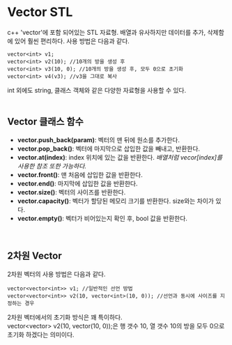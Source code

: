 # Vector STL
c++ 'vector'에 포함 되어있는 STL 자료형. 배열과 유사하지만 데이터를 추가, 삭제함에 있어 훨씬 편리하다. 사용 방법은 다음과 같다. <br>
```
vector<int> v1;
vector<int> v2(10); //10개의 방을 생성 후
vector<int> v3(10, 0); //10개의 방을 생성 후, 모두 0으로 초기화
vector<int> v4(v3); //v3을 그대로 복사
```
int 외에도 string, 클래스 객체와 같은 다양한 자료형을 사용할 수 있다. <br>
<br>

## Vector 클래스 함수
* <strong>vector.push_back(param)</strong>: 벡터의 맨 뒤에 원소를 추가한다. <br>
* <strong>vector.pop_back()</strong>: 벡터에 마지막으로 삽입한 값을 빼내고, 반환한다. <br>
* <strong>vector.at(index)</strong>: index 위치에 있는 값을 반환한다. *배열처럼 vecor[index]를 사용한 참조 또한 가능하다.*<br>
* <strong>vector.front()</strong>: 맨 처음에 삽입한 값을 반환한다. <br>
* <strong>vector.end()</strong>: 마지막에 삽입한 값을 반환한다. <br>
* <strong>vector.size()</strong>: 벡터의 사이즈를 반환한다. <br>
* <strong>vector.capacity()</strong>: 벡터가 할당된 메모리 크기를 반환한다. size와는 차이가 있다. <br>
* <strong>vector.empty()</strong>: 벡터가 비어있는지 확인 후, bool 값을 반환한다. <br>
<br>

## 2차원 Vector
2차원 벡터의 사용 방법은 다음과 같다.
```
vector<vector<int>> v1; //일반적인 선언 방법
vector<vector<int>> v2(10, vector<int>(10, 0)); //선언과 동시에 사이즈를 지정하는 경우
```
2차원 벡터에서의 초기화 방식은 꽤 특이하다. <br>
vector<vector<int>> v2(10, vector<int>(10, 0));은 행 갯수 10, 열 갯수 10의 방을 모두 0으로 초기화 하겠다는 의미이다. <br>
